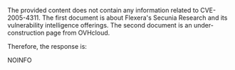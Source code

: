 The provided content does not contain any information related to CVE-2005-4311. The first document is about Flexera's Secunia Research and its vulnerability intelligence offerings. The second document is an under-construction page from OVHcloud.

Therefore, the response is:

NOINFO